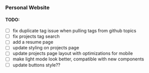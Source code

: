 ### Personal Website

#### TODO:
- [ ] fix duplicate tag issue when pulling tags from github topics
- [ ] fix projects tag search
- [ ] add a resume page
- [ ] update styling on projects page
- [ ] update projects page layout with optimizations for mobile
- [ ] make light mode look better, compatible with new components
- [ ] update buttons style??
